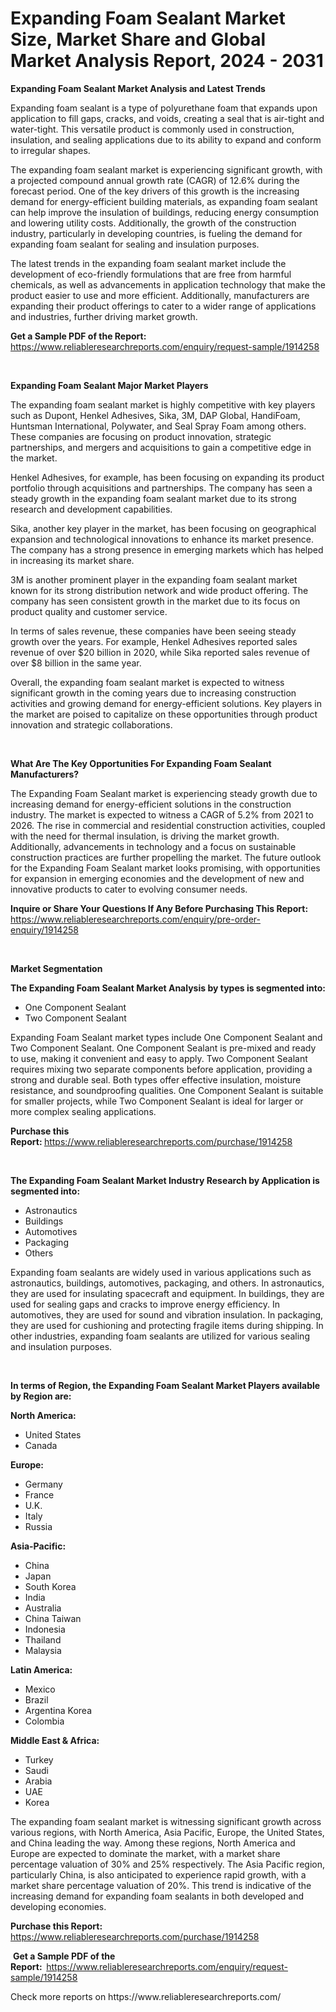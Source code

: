 <p><h1>Expanding Foam Sealant Market Size, Market Share and Global Market Analysis Report, 2024 - 2031</h1></p><p><strong>Expanding Foam Sealant Market Analysis and Latest Trends</strong></p>
<p><p>Expanding foam sealant is a type of polyurethane foam that expands upon application to fill gaps, cracks, and voids, creating a seal that is air-tight and water-tight. This versatile product is commonly used in construction, insulation, and sealing applications due to its ability to expand and conform to irregular shapes.</p><p>The expanding foam sealant market is experiencing significant growth, with a projected compound annual growth rate (CAGR) of 12.6% during the forecast period. One of the key drivers of this growth is the increasing demand for energy-efficient building materials, as expanding foam sealant can help improve the insulation of buildings, reducing energy consumption and lowering utility costs. Additionally, the growth of the construction industry, particularly in developing countries, is fueling the demand for expanding foam sealant for sealing and insulation purposes.</p><p>The latest trends in the expanding foam sealant market include the development of eco-friendly formulations that are free from harmful chemicals, as well as advancements in application technology that make the product easier to use and more efficient. Additionally, manufacturers are expanding their product offerings to cater to a wider range of applications and industries, further driving market growth.</p></p>
<p><strong>Get a Sample PDF of the Report:&nbsp;</strong> <a href="https://www.reliableresearchreports.com/enquiry/request-sample/1914258">https://www.reliableresearchreports.com/enquiry/request-sample/1914258</a></p>
<p>&nbsp;</p>
<p><strong>Expanding Foam Sealant Major Market Players</strong></p>
<p><p>The expanding foam sealant market is highly competitive with key players such as Dupont, Henkel Adhesives, Sika, 3M, DAP Global, HandiFoam, Huntsman International, Polywater, and Seal Spray Foam among others. These companies are focusing on product innovation, strategic partnerships, and mergers and acquisitions to gain a competitive edge in the market.</p><p>Henkel Adhesives, for example, has been focusing on expanding its product portfolio through acquisitions and partnerships. The company has seen a steady growth in the expanding foam sealant market due to its strong research and development capabilities.</p><p>Sika, another key player in the market, has been focusing on geographical expansion and technological innovations to enhance its market presence. The company has a strong presence in emerging markets which has helped in increasing its market share.</p><p>3M is another prominent player in the expanding foam sealant market known for its strong distribution network and wide product offering. The company has seen consistent growth in the market due to its focus on product quality and customer service.</p><p>In terms of sales revenue, these companies have been seeing steady growth over the years. For example, Henkel Adhesives reported sales revenue of over $20 billion in 2020, while Sika reported sales revenue of over $8 billion in the same year.</p><p>Overall, the expanding foam sealant market is expected to witness significant growth in the coming years due to increasing construction activities and growing demand for energy-efficient solutions. Key players in the market are poised to capitalize on these opportunities through product innovation and strategic collaborations.</p></p>
<p>&nbsp;</p>
<p><strong>What Are The Key Opportunities For Expanding Foam Sealant Manufacturers?</strong></p>
<p><p>The Expanding Foam Sealant market is experiencing steady growth due to increasing demand for energy-efficient solutions in the construction industry. The market is expected to witness a CAGR of 5.2% from 2021 to 2026. The rise in commercial and residential construction activities, coupled with the need for thermal insulation, is driving the market growth. Additionally, advancements in technology and a focus on sustainable construction practices are further propelling the market. The future outlook for the Expanding Foam Sealant market looks promising, with opportunities for expansion in emerging economies and the development of new and innovative products to cater to evolving consumer needs.</p></p>
<p><strong>Inquire or Share Your Questions If Any Before Purchasing This Report:</strong> <a href="https://www.reliableresearchreports.com/enquiry/pre-order-enquiry/1914258">https://www.reliableresearchreports.com/enquiry/pre-order-enquiry/1914258</a></p>
<p>&nbsp;</p>
<p><strong>Market Segmentation</strong></p>
<p><strong>The Expanding Foam Sealant Market Analysis by types is segmented into:</strong></p>
<p><ul><li>One Component Sealant</li><li>Two Component Sealant</li></ul></p>
<p><p>Expanding Foam Sealant market types include One Component Sealant and Two Component Sealant. One Component Sealant is pre-mixed and ready to use, making it convenient and easy to apply. Two Component Sealant requires mixing two separate components before application, providing a strong and durable seal. Both types offer effective insulation, moisture resistance, and soundproofing qualities. One Component Sealant is suitable for smaller projects, while Two Component Sealant is ideal for larger or more complex sealing applications.</p></p>
<p><strong>Purchase this Report:&nbsp;</strong><a href="https://www.reliableresearchreports.com/purchase/1914258">https://www.reliableresearchreports.com/purchase/1914258</a></p>
<p>&nbsp;</p>
<p><strong>The Expanding Foam Sealant Market Industry Research by Application is segmented into:</strong></p>
<p><ul><li>Astronautics</li><li>Buildings</li><li>Automotives</li><li>Packaging</li><li>Others</li></ul></p>
<p><p>Expanding foam sealants are widely used in various applications such as astronautics, buildings, automotives, packaging, and others. In astronautics, they are used for insulating spacecraft and equipment. In buildings, they are used for sealing gaps and cracks to improve energy efficiency. In automotives, they are used for sound and vibration insulation. In packaging, they are used for cushioning and protecting fragile items during shipping. In other industries, expanding foam sealants are utilized for various sealing and insulation purposes.</p></p>
<p>&nbsp;</p>
<p><strong>In terms of Region, the Expanding Foam Sealant Market Players available by Region are:</strong></p>
<p>
    <p> <strong> North America: </strong>
        <ul>
            <li>United States</li>
            <li>Canada</li>
        </ul>
        </p> 
    <p> <strong> Europe: </strong>
        <ul>
            <li>Germany</li>
            <li>France</li>
            <li>U.K.</li>
            <li>Italy</li>
            <li>Russia</li>
        </ul>
        </p> 
    <p> <strong> Asia-Pacific: </strong>
        <ul>
            <li>China</li>
            <li>Japan</li>
            <li>South Korea</li>
            <li>India</li>
            <li>Australia</li>
            <li>China Taiwan</li>
            <li>Indonesia</li>
            <li>Thailand</li>
            <li>Malaysia</li>
        </ul>
        </p> 
    <p> <strong> Latin America: </strong>
        <ul>
            <li>Mexico</li>
            <li>Brazil</li>
            <li>Argentina Korea</li>
            <li>Colombia</li>
        </ul>
        </p> 
    <p> <strong> Middle East & Africa: </strong>
        <ul>
            <li>Turkey</li>
            <li>Saudi</li>
            <li>Arabia</li>
            <li>UAE</li>
            <li>Korea</li>
        </ul>
    </p>
    </p>
<p><p>The expanding foam sealant market is witnessing significant growth across various regions, with North America, Asia Pacific, Europe, the United States, and China leading the way. Among these regions, North America and Europe are expected to dominate the market, with a market share percentage valuation of 30% and 25% respectively. The Asia Pacific region, particularly China, is also anticipated to experience rapid growth, with a market share percentage valuation of 20%. This trend is indicative of the increasing demand for expanding foam sealants in both developed and developing economies.</p></p>
<p><strong>Purchase this Report: </strong><a href="https://www.reliableresearchreports.com/purchase/1914258">https://www.reliableresearchreports.com/purchase/1914258</a></p>
<p>&nbsp;<strong>Get a Sample PDF of the Report:&nbsp;&nbsp;</strong><a href="https://www.reliableresearchreports.com/enquiry/request-sample/1914258">https://www.reliableresearchreports.com/enquiry/request-sample/1914258</a></p>
<p><strong></strong></p>
<p>Check more reports on https://www.reliableresearchreports.com/</p>